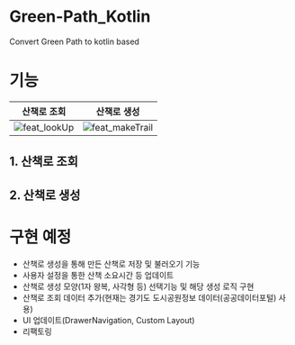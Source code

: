 # Green-Path_Kotlin
Convert Green Path to kotlin based

# 기능

|산책로 조회|산책로 생성|
|------|---|
|![feat_lookUp](https://user-images.githubusercontent.com/76417969/185781796-52152a9c-8ddd-48f7-931e-5e898b0e7712.gif)|![feat_makeTrail](https://user-images.githubusercontent.com/76417969/185781814-ea4ea173-0261-45be-9ed1-70ad034e2ea9.gif)|

## 1. 산책로 조회



## 2. 산책로 생성



# 구현 예정
- 산책로 생성을 통해 만든 산책로 저장 및 불러오기 기능
- 사용자 설정을 통한 산책 소요시간 등 업데이트
- 산책로 생성 모양(1자 왕복, 사각형 등) 선택기능 및 해당 생성 로직 구현
- 산책로 조회 데이터 추가(현재는 경기도 도시공원정보 데이터(공공데이터포털) 사용)
- UI 업데이트(DrawerNavigation, Custom Layout)
- 리팩토링
